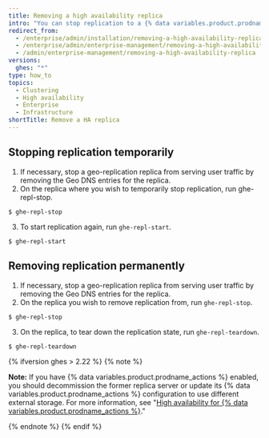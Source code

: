 ```yaml
---
title: Removing a high availability replica
intro: "You can stop replication to a {% data variables.product.prodname_ghe_server %} replica temporarily, or permanently remove replication."
redirect_from:
  - /enterprise/admin/installation/removing-a-high-availability-replica
  - /enterprise/admin/enterprise-management/removing-a-high-availability-replica
  - /admin/enterprise-management/removing-a-high-availability-replica
versions:
  ghes: "*"
type: how_to
topics:
  - Clustering
  - High availability
  - Enterprise
  - Infrastructure
shortTitle: Remove a HA replica
---
```


## Stopping replication temporarily

1. If necessary, stop a geo-replication replica from serving user traffic by removing the Geo DNS entries for the replica.
2. On the replica where you wish to temporarily stop replication, run ghe-repl-stop.

```shell
$ ghe-repl-stop
```

3. To start replication again, run `ghe-repl-start`.

```shell
$ ghe-repl-start
```

## Removing replication permanently

1. If necessary, stop a geo-replication replica from serving user traffic by removing the Geo DNS entries for the replica.
2. On the replica you wish to remove replication from, run `ghe-repl-stop`.

```shell
$ ghe-repl-stop
```

3. On the replica, to tear down the replication state, run `ghe-repl-teardown`.

```shell
$ ghe-repl-teardown
```

{% ifversion ghes > 2.22 %}
{% note %}

**Note:** If you have {% data variables.product.prodname_actions %} enabled, you should decommission the former replica server or update its {% data variables.product.prodname_actions %} configuration to use different external storage. For more information, see "[High availability for {% data variables.product.prodname_actions %}](/admin/github-actions/high-availability-for-github-actions#high-availability-replicas)."

{% endnote %}
{% endif %}

